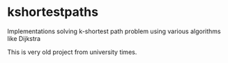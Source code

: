 # kshortestpaths
Implementations solving k-shortest path problem using various algorithms like Dijkstra

This is very old project from university times.
